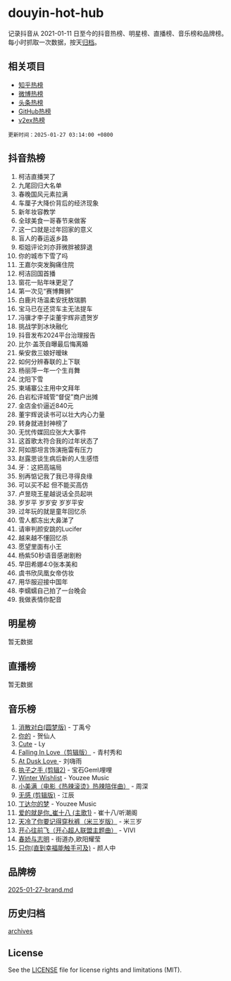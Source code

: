 # douyin-hot-hub

记录抖音从 2021-01-11 日至今的抖音热榜、明星榜、直播榜、音乐榜和品牌榜。每小时抓取一次数据，按天[归档](archives)。

## 相关项目

- [知乎热榜](https://github.com/lonnyzhang423/zhihu-hot-hub)
- [微博热榜](https://github.com/lonnyzhang423/weibo-hot-hub)
- [头条热榜](https://github.com/lonnyzhang423/toutiao-hot-hub)
- [GitHub热榜](https://github.com/lonnyzhang423/github-hot-hub)
- [v2ex热榜](https://github.com/lonnyzhang423/v2ex-hot-hub)


`更新时间：2025-01-27 03:14:00 +0800`

## 抖音热榜

1. 柯洁直播哭了
1. 九尾回归大名单
1. 春晚国风元素拉满
1. 车厘子大降价背后的经济现象
1. 新年妆容教学
1. 全球美食一哥春节来做客
1. 这一口就是过年回家的意义
1. 盲人的春运返乡路
1. 柜姐评论刘亦菲微胖被辞退
1. 你的城市下雪了吗
1. 王嘉尔突发胸痛住院
1. 柯洁回国首播
1. 窗花一贴年味更足了
1. 第一次见“赛博舞狮”
1. 白鹿片场温柔安抚敖瑞鹏
1. 宝马已在还贷车主无法提车
1. 冯骥才李子柒董宇辉非遗贺岁
1. 挑战学到冰块融化
1. 抖音发布2024平台治理报告
1. 比尔·盖茨自曝最后悔离婚
1. 柴安救三娘好暧昧
1. 如何分辨春联的上下联
1. 杨丽萍一年一个生肖舞
1. 沈阳下雪
1. 柬埔寨公主用中文拜年
1. 白岩松评城管“督促”商户出摊
1. 金店金价逼近840元
1. 董宇辉说读书可以壮大内心力量
1. 转身就进封神榜了
1. 无忧传媒回应张大大事件
1. 这首歌太符合我的过年状态了
1. 阿如那坦言饰演拖雷有压力
1. 赵露思谈生病后新的人生感悟
1. 牙：这把高端局
1. 别再惦记我了我已寻得良缘
1. 可以买不起 但不能买高仿
1. 卢昱晓王星越说话全员起哄
1. 岁岁平 岁岁安 岁岁平安
1. 过年玩的就是童年回忆杀
1. 雪人都冻出大鼻涕了
1. 请审判颜安跳的Lucifer
1. 越来越不懂回忆杀
1. 愿望里面有小王
1. 杨紫50秒语音感谢剧粉
1. 早田希娜4:0张本美和
1. 虞书欣凤凰女帝仿妆
1. 用华服迎接中国年
1. 李蠕蠕自己拍了一台晚会
1. 我做表情你配音

## 明星榜

暂无数据

## 直播榜

暂无数据

## 音乐榜

1. [消散对白(圆梦版)](https://sf3-cdn-tos.douyinstatic.com/obj/tos-cn-ve-2774/og4jB5I5IizzoZVAAAzWgBMAsMDWoArfwBOiFs) - 丁禹兮
1. [你的](https://sf5-hl-cdn-tos.douyinstatic.com/obj/tos-cn-ve-2774/oYuIeKf42jB7sEV6B2upMdpYAgfrQWj0FeRegh) - 贺仙人
1. [Cute](https://sf5-hl-cdn-tos.douyinstatic.com/obj/tos-cn-ve-2774/o4IbIzHWKAAB4wsS5qMBRiiAlEBGTpQRNfFvuo) - Ly
1. [Falling In Love（剪辑版）](https://sf5-hl-cdn-tos.douyinstatic.com/obj/tos-cn-ve-2774/o8ajpA8zzgBPahbBIO8AcKGBLJezFCRd1wfP9f) - 青村秀和
1. [ At Dusk  Love ](https://sf5-hl-cdn-tos.douyinstatic.com/obj/tos-cn-ve-2774/o8CrpCf5CaYgI4ZrtQgMQAFEfuGqNnRSDQAPBc) - 刘嗨雨
1. [执子之手 (剪辑2)](https://sf5-hl-cdn-tos.douyinstatic.com/obj/tos-cn-ve-2774/oUoZLQjCc31XzqsBnBQUNgeKtYPBcgbFDwtfcu) - 宝石Gem\哩哩
1. [Winter Wishlist](https://sf5-hl-cdn-tos.douyinstatic.com/obj/tos-cn-ve-2774/oIIgUOeamCFCVAzxN6MFRLIBlLGpUqQxeeHrLE) - Youzee Music
1. [小美满（电影《热辣滚烫》热辣陪伴曲）](https://sf5-hl-cdn-tos.douyinstatic.com/obj/tos-cn-ve-2774/o0GAn2lSgfZIDUgtevCGDQYnFg4CwnrBaxbTZL) - 周深
1. [无感 (剪辑版)](https://sf5-hl-cdn-tos.douyinstatic.com/obj/tos-cn-ve-2774/o0eIsUzJBDlQaQFC5OFlgbMEZC1TFYBftOBn6p) - 江辰
1. [丁达尔的梦](https://sf5-hl-cdn-tos.douyinstatic.com/obj/tos-cn-ve-2774/oMU3WirUZBVQkAC9ccG5P2IQirziZM2RTInUY) - Youzee Music
1. [爱的就是你_崔十八 (主歌1)](https://sf5-hl-cdn-tos.douyinstatic.com/obj/tos-cn-ve-2774/oI5BO5DhFZ6UTcNCnZaOCBLtZ7WIMQGfgnXf5E) - 崔十八/听潮阁
1. [天冷了你要记得穿秋裤（米三岁版）](https://sf5-hl-cdn-tos.douyinstatic.com/obj/tos-cn-ve-2774/oQlIwVIDWiZ6BQilAorS7MA0AgCkQDvcZAdm1) - 米三岁
1. [开心往前飞（开心超人联盟主题曲）](https://sf3-cdn-tos.douyinstatic.com/obj/tos-cn-ve-2774/9d8fb7c82cf1421fb93a9fe925275e0a) - VIVI
1. [春娇与志明](https://sf5-hl-cdn-tos.douyinstatic.com/obj/tos-cn-ve-2774/e530d8fceb7044b39707d7f9ff54add1) - 街道办,欧阳耀莹
1. [只你(直到幸福能触手可及)](https://sf5-hl-cdn-tos.douyinstatic.com/obj/tos-cn-ve-2774/o0lBkRDzFTeaVSUz3ZZSCBVtZ5DIMQGfgmEAuE) - 颜人中

## 品牌榜

[2025-01-27-brand.md](archives/2025-01-27-brand.md)

## 历史归档

[archives](archives)

## License

See the [LICENSE](LICENSE) file for license rights and limitations (MIT).

